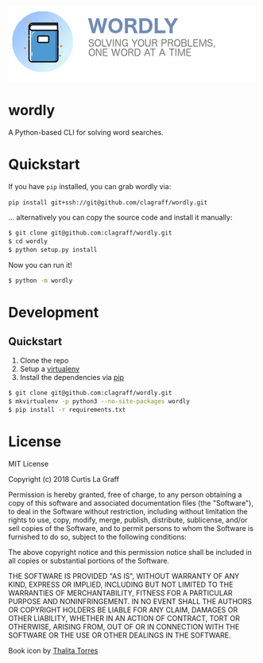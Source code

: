 ![](.github/logo.png)

# wordly
A Python-based CLI for solving word searches.

# Quickstart
If you have `pip` installed, you can grab wordly via:

`pip install git+ssh://git@github.com/clagraff/wordly.git`

... alternatively you can copy the source code and install it manually:

```bash
$ git clone git@github.com:clagraff/wordly.git
$ cd wordly
$ python setup.py install
```

Now you can run it!

```bash
$ python -m wordly
```

# Development
## Quickstart
1. Clone the repo
2. Setup a [virtualenv](https://virtualenv.pypa.io/en/stable/)
2. Install the dependencies via [pip](https://pip.pypa.io/en/stable/installing/)

```bash
$ git clone git@github.com:clagraff/wordly.git
$ mkvirtualenv -p python3 --no-site-packages wordly
$ pip install -r requirements.txt
```

# License
MIT License

Copyright (c) 2018 Curtis La Graff

Permission is hereby granted, free of charge, to any person obtaining a copy
of this software and associated documentation files (the "Software"), to deal
in the Software without restriction, including without limitation the rights
to use, copy, modify, merge, publish, distribute, sublicense, and/or sell
copies of the Software, and to permit persons to whom the Software is
furnished to do so, subject to the following conditions:

The above copyright notice and this permission notice shall be included in all
copies or substantial portions of the Software.

THE SOFTWARE IS PROVIDED "AS IS", WITHOUT WARRANTY OF ANY KIND, EXPRESS OR
IMPLIED, INCLUDING BUT NOT LIMITED TO THE WARRANTIES OF MERCHANTABILITY,
FITNESS FOR A PARTICULAR PURPOSE AND NONINFRINGEMENT. IN NO EVENT SHALL THE
AUTHORS OR COPYRIGHT HOLDERS BE LIABLE FOR ANY CLAIM, DAMAGES OR OTHER
LIABILITY, WHETHER IN AN ACTION OF CONTRACT, TORT OR OTHERWISE, ARISING FROM,
OUT OF OR IN CONNECTION WITH THE SOFTWARE OR THE USE OR OTHER DEALINGS IN THE
SOFTWARE.


Book icon by [Thalita Torres](https://www.iconfinder.com/icons/1519778/book_colorful_notebook_office_school_icon)
